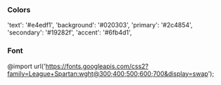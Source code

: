 ### Colors

'text': '#e4edf1',
'background': '#020303',
'primary': '#2c4854',
'secondary': '#19282f',
'accent': '#6fb4d1',  

### Font

@import url('https://fonts.googleapis.com/css2?family=League+Spartan:wght@300;400;500;600;700&display=swap');  